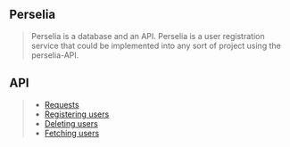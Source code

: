 ## Perselia
> Perselia is a database and an API.
> Perselia is a user registration service that could be implemented into any sort of project using the perselia-API.

## API
> * [Requests](REQUESTS.md)
> * [Registering users](USERS.REGISTER.md)
> * [Deleting users](USERS.DELETE.md)
> * [Fetching users](USERS.LIST.md)
